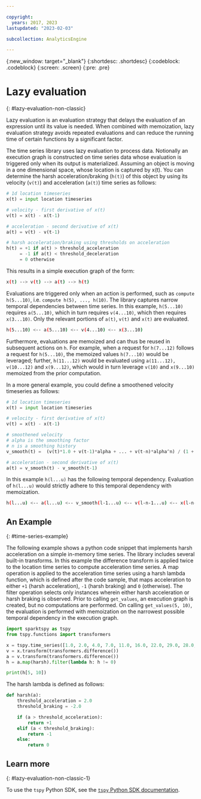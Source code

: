 ```yaml
---

copyright:
  years: 2017, 2023
lastupdated: "2023-02-03"

subcollection: AnalyticsEngine

---
```


<!-- Attribute definitions -->
{:new_window: target="_blank"}
{:shortdesc: .shortdesc}
{:codeblock: .codeblock}
{:screen: .screen}
{:pre: .pre}

# Lazy evaluation
{: #lazy-evaluation-non-classic}

Lazy evaluation is an evaluation strategy that delays the evaluation of an expression until its value is needed. When combined with memoization, lazy evaluation strategy avoids repeated evaluations and can reduce the running time of certain functions by a significant factor.

The time series library uses lazy evaluation to process data. Notionally an execution graph is constructed on time series data whose evaluation is triggered only when its output is materialized. Assuming an object is moving in a one dimensional space, whose location is captured by x(t). You can determine the harsh acceleration/braking (`h(t)`) of this object by using its velocity (`v(t)`) and acceleration (`a(t)`) time series as follows:

```python
# 1d location timeseries
x(t) = input location timeseries

# velocity - first derivative of x(t)
v(t) = x(t) - x(t-1)

# acceleration - second derivative of x(t)
a(t) = v(t) - v(t-1)

# harsh acceleration/braking using thresholds on acceleration
h(t) = +1 if a(t) > threshold_acceleration
     = -1 if a(t) < threshold_deceleration
     = 0 otherwise
```

This results in a simple execution graph of the form:

```bash
x(t) --> v(t) --> a(t) --> h(t)
```

Evaluations are triggered only when an action is performed, such as `compute h(5...10)`, i.e. `compute h(5), ..., h(10)`. The library captures narrow temporal dependencies between time series. In this example, `h(5...10)` requires `a(5...10)`, which in turn requires `v(4...10)`, which then requires `x(3...10)`. Only the relevant portions of `a(t)`, `v(t)` and `x(t)` are evaluated.

```bash
h(5...10) <-- a(5...10) <-- v(4...10) <-- x(3...10)
```
Furthermore, evaluations are memoized and can thus be reused in subsequent actions on `h`. For example, when a request for `h(7...12)` follows a request for `h(5...10)`, the memoized values `h(7...10)` would be leveraged; further, `h(11...12)` would be evaluated using `a(11...12), v(10...12)` and `x(9...12)`, which would in turn leverage `v(10)` and `x(9...10)` memoized from the prior computation.

In a more general example, you could define a smoothened velocity timeseries as follows:

```python
# 1d location timeseries
x(t) = input location timeseries

# velocity - first derivative of x(t)
v(t) = x(t) - x(t-1)

# smoothened velocity
# alpha is the smoothing factor
# n is a smoothing history
v_smooth(t) =  (v(t)*1.0 + v(t-1)*alpha + ... + v(t-n)*alpha^n) / (1 + alpha + ... + alpha^n)

# acceleration - second derivative of x(t)
a(t) = v_smooth(t) - v_smooth(t-1)
```

In this example `h(l...u)` has the following temporal dependency. Evaluation of `h(l...u)` would strictly adhere to this temporal dependency with memoization.

```bash
h(l...u) <-- a(l...u) <-- v_smooth(l-1...u) <-- v(l-n-1...u) <-- x(l-n-2...u)
```

## An Example
{: #time-series-example}

The following example shows a python code snippet that implements harsh acceleration on a simple in-memory time series. The library includes several built-in transforms. In this example the difference transform is applied twice to the location time series to compute acceleration time series. A map operation is applied to the acceleration time series using a harsh lambda function, which is defined after the code sample, that maps acceleration to either `+1` (harsh acceleration), `-1` (harsh braking) and `0` (otherwise). The filter operation selects only instances wherein either harsh acceleration or harsh braking is observed. Prior to calling `get_values`, an execution graph is created, but no computations are performed. On calling `get_values(5, 10)`, the evaluation is performed with memoization on the narrowest possible temporal dependency in the execution graph.

```python
import sparktspy as tspy
from tspy.functions import transformers

x = tspy.time_series([1.0, 2.0, 4.0, 7.0, 11.0, 16.0, 22.0, 29.0, 28.0, 30.0, 29.0, 30.0, 30.0])
v = x.transform(transformers.difference())
a = v.transform(transformers.difference())
h = a.map(harsh).filter(lambda h: h != 0)

print(h[5, 10])
```

The harsh lambda is defined as follows:

```python
def harsh(a):
    threshold_acceleration = 2.0
    threshold_braking = -2.0

    if (a > threshold_acceleration):
        return +1
    elif (a < threshold_braking):
        return -1
    else:
        return 0
```

## Learn more
{: #lazy-evaluation-non-classic-1}

To use the `tspy` Python SDK, see the [`tspy` Python SDK documentation](https://ibm-cloud.github.io/tspy-docs/).
